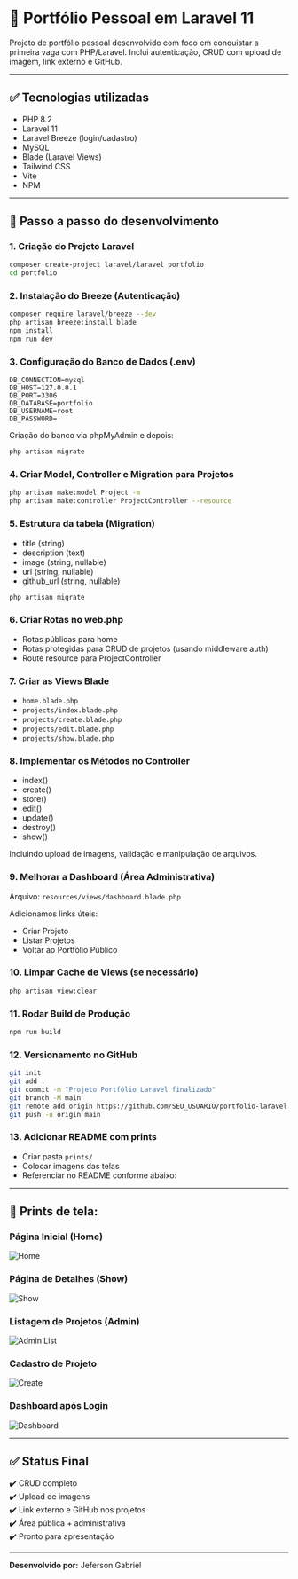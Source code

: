
# 🚀 Portfólio Pessoal em Laravel 11

Projeto de portfólio pessoal desenvolvido com foco em conquistar a primeira vaga com PHP/Laravel. Inclui autenticação, CRUD com upload de imagem, link externo e GitHub.

---

## ✅ Tecnologias utilizadas

- PHP 8.2
- Laravel 11
- Laravel Breeze (login/cadastro)
- MySQL
- Blade (Laravel Views)
- Tailwind CSS
- Vite
- NPM

---

## 📌 Passo a passo do desenvolvimento

### 1. Criação do Projeto Laravel
```bash
composer create-project laravel/laravel portfolio
cd portfolio
```

### 2. Instalação do Breeze (Autenticação)
```bash
composer require laravel/breeze --dev
php artisan breeze:install blade
npm install
npm run dev
```

### 3. Configuração do Banco de Dados (.env)
```
DB_CONNECTION=mysql
DB_HOST=127.0.0.1
DB_PORT=3306
DB_DATABASE=portfolio
DB_USERNAME=root
DB_PASSWORD=
```
Criação do banco via phpMyAdmin e depois:
```bash
php artisan migrate
```

### 4. Criar Model, Controller e Migration para Projetos
```bash
php artisan make:model Project -m
php artisan make:controller ProjectController --resource
```

### 5. Estrutura da tabela (Migration)
- title (string)
- description (text)
- image (string, nullable)
- url (string, nullable)
- github_url (string, nullable)
```bash
php artisan migrate
```

### 6. Criar Rotas no web.php
- Rotas públicas para home
- Rotas protegidas para CRUD de projetos (usando middleware auth)
- Route resource para ProjectController

### 7. Criar as Views Blade
- `home.blade.php`
- `projects/index.blade.php`
- `projects/create.blade.php`
- `projects/edit.blade.php`
- `projects/show.blade.php`

### 8. Implementar os Métodos no Controller
- index()
- create()
- store()
- edit()
- update()
- destroy()
- show()

Incluindo upload de imagens, validação e manipulação de arquivos.

### 9. Melhorar a Dashboard (Área Administrativa)
Arquivo: `resources/views/dashboard.blade.php`

Adicionamos links úteis:
- Criar Projeto
- Listar Projetos
- Voltar ao Portfólio Público

### 10. Limpar Cache de Views (se necessário)
```bash
php artisan view:clear
```

### 11. Rodar Build de Produção
```bash
npm run build
```

### 12. Versionamento no GitHub
```bash
git init
git add .
git commit -m "Projeto Portfólio Laravel finalizado"
git branch -M main
git remote add origin https://github.com/SEU_USUARIO/portfolio-laravel.git
git push -u origin main
```

### 13. Adicionar README com prints
- Criar pasta `prints/`
- Colocar imagens das telas
- Referenciar no README conforme abaixo:

---

## 🎨 Prints de tela:

### Página Inicial (Home)
![Home](./prints/home.png)

### Página de Detalhes (Show)
![Show](./prints/show.png)

### Listagem de Projetos (Admin)
![Admin List](./prints/admin-list.png)

### Cadastro de Projeto
![Create](./prints/create.png)

### Dashboard após Login
![Dashboard](./prints/dashboard.png)

---

## ✅ Status Final
✔️ CRUD completo  
✔️ Upload de imagens  
✔️ Link externo e GitHub nos projetos  
✔️ Área pública + administrativa  
✔️ Pronto para apresentação  

---

**Desenvolvido por:** Jeferson Gabriel
